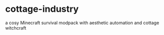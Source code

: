 # cottage-industry
a cosy Minecraft survival modpack with aesthetic automation and cottage witchcraft
